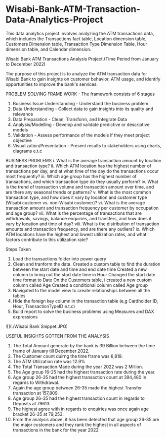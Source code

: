 # Wisabi-Bank-ATM-Transaction-Data-Analytics-Project
This data analytics project involves analyzing the ATM transactions data, which includes the Transactions fact table, Location dimension table, Customers Dimension table, Transaction Type Dimension Table, Hour dimension table, and Calendar dimension.

Wisabi Bank ATM Transactions Analysis Project.(Time Period from January to December 2022)

The purpose of this project is to analyze the ATM transaction data for Wisabi Bank to gain insights on customer behavior, ATM usage, and identify opportunities to improve the bank's services.

PROBLEM SOLVING FRAME WORK - The framework consists of 6 stages 
1. Business Issue Understanding - Understand the business problem
2. Data Understanding - Collect data to gain insights into its quality and relevance
3. Data Preparation - Clean, Transform, and Integrate Data
4. Analysis/Modelling - Develop and validate predictive or descriptive models
5. Validation - Assess performance of the models if they meet project objective
6. Visualization/Presentation - Present results to stakeholders using charts, diagrams e.t.c

BUSINESS PROBLEMS
i. What is the average transaction amount by location and transaction type?
ii. Which ATM location has the highest number of transactions per day, and at what time of the day do the transactions occur most frequently?
iii. Which age group has the highest number of transactions, and which transaction type do they usually perform?
iv. What is the trend of transaction volume and transaction amount over time, and are there any seasonal trends or patterns?
v. What is the most common transaction type, and how does it vary by location and customer type (Wisabi customer vs. non-Wisabi customer)?
vi. What is the average transaction amount and transaction frequency per customer by occupation and age group?
vii. What is the percentage of transactions that are withdrawals, savings, balance enquiries, and transfers, and how does it vary by location and time of day?
viii. What is the distribution of transaction amounts and transaction frequency, and are there any outliers?
ix. Which ATM locations have the highest and lowest utilization rates, and what factors contribute to this utilization rate?


Steps Taken
1. Load the transactions folder into power query
2. Clean and tranform the data. 
   Created a custom table to find the duration between the start date and time and end date time
   Created a new column to bring out the start date time in Hour
   Changed the start date time format to Date
   On the Customers table, i created a new custom column called Age
   Created a conditional column called Age group
3. Navigated to the model view to create relationships between all the tables
4. Hide the foreign key column in the transaction table (e,g Cardholder ID, Hour, TransactionTypeID e.t.c)
5. Build report to solve the  business problems using Measures and DAX expressions

![](./Wisabi Bank Snippet.JPG)

USEFUL INSIGHTS GOTTEN FROM THE ANALYSIS
1. The Total Amount generate by the bank is 39 Billion between the time frame of January till December 2022.
2. The Customer count duirng the time frame was 8,819.
3. The ATM Utilization rate was 12.9%
4. The Total Transaction Made during the year 2022 was 2 Million.
5. The Age group 16-25 had the highest transaction rate during the year.
6. Age group 26-35 had the highest transaction count at 394,480 in regards to Withdrawal.
7. Again the age group between 26-35 made the highest Transfer transaction at 157,809.
8. Age group 26-35 had the highest transaction count in regards to Deposits at 79613.
9. The highest agree with in regards to enquiries was once again age bracket 26-35 at 79,253.
10. From the analysis above, it has been detected that age group 26-35 are the major customers and they rank the highest in all aspects of transactions in the bank for the year 2022
